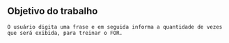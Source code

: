  ## Objetivo do trabalho

```
O usuário digita uma frase e em seguida informa a quantidade de vezes que será exibida, para treinar o FOR.
```
